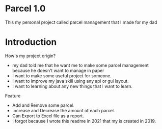 # Parcel 1.0
This my personal project called parcel management that I made for my dad

# Introduction 
 How's my project origin?
  - my dad told me that he want me to make some parcel management because he doesn't want to manage in paper 
  - I want to make some useful project for someone.
  - I want to improve my java skill using any api or gui layout.
  - I want to learning about any new things that I want to learn.
 
 Feature
  - Add and Remove some parcel.
  - Increase and Decrease the amount of each parcel.
  - Can Export to Excel file as a report.
  - I forgot because I wrote this readme in 2021 that my is created in 2019.
